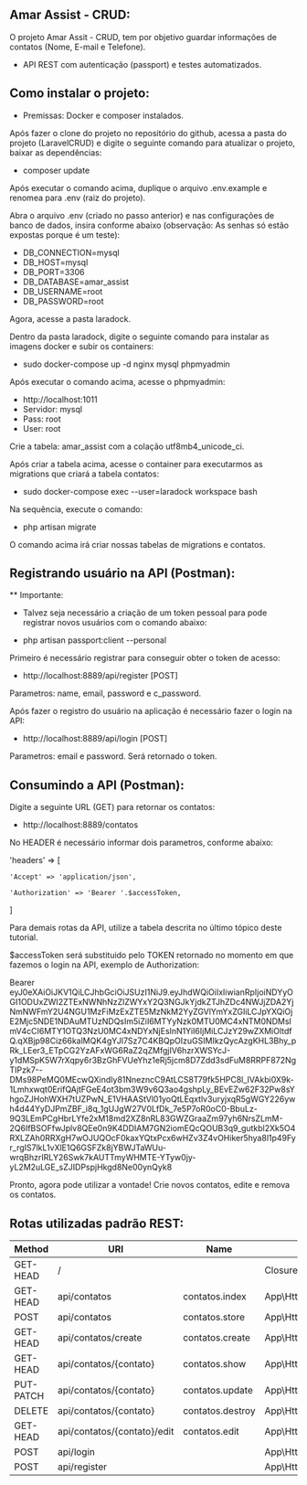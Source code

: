 ## Amar Assist - CRUD:

O projeto Amar Assit - CRUD, tem por objetivo guardar informações de contatos (Nome, E-mail e Telefone).

- API REST com autenticação (passport) e testes automatizados.

## Como instalar o projeto:

- Premissas:
Docker e composer instalados.

Após fazer o clone do projeto no repositório do github, acessa a pasta do projeto (LaravelCRUD) e digite o seguinte comando para atualizar o projeto, baixar as dependências:

- composer update

Após executar o comando acima, duplique o arquivo .env.example e renomea para .env (raiz do projeto).

Abra o arquivo .env (criado no passo anterior) e nas configurações de banco de dados, insira conforme abaixo (observação: As senhas só estão expostas porque é um teste):

- DB_CONNECTION=mysql
- DB_HOST=mysql
- DB_PORT=3306
- DB_DATABASE=amar_assist
- DB_USERNAME=root
- DB_PASSWORD=root

Agora, acesse a pasta laradock.

Dentro da pasta laradock, digite o seguinte comando para instalar as imagens docker e subir os containers:

- sudo docker-compose up -d nginx mysql phpmyadmin

Após executar o comando acima, acesse o phpmyadmin:
- http://localhost:1011
- Servidor: mysql
- Pass: root
- User: root

Crie a tabela: amar_assist com a colação utf8mb4_unicode_ci.

Após criar a tabela acima, acesse o container para executarmos as migrations que criará a tabela contatos:

- sudo docker-compose exec --user=laradock workspace bash

Na sequência, execute o comando:

- php artisan migrate

O comando acima irá criar nossas tabelas de migrations e contatos.

## Registrando usuário na API (Postman):

** Importante:
- Talvez seja necessário a criação de um token pessoal para pode registrar novos usuários com o comando abaixo:

- php artisan passport:client --personal

Primeiro é necessário registrar para conseguir obter o token de acesso:

- http://localhost:8889/api/register [POST]

Parametros: name, email, password e c_password.

Após fazer o registro do usuário na aplicação é necessário fazer o login na API:

- http://localhost:8889/api/login [POST]

Parametros: email e password. Será retornado o token.

## Consumindo a API (Postman):

Digite a seguinte URL (GET) para retornar os contatos:

- http://localhost:8889/contatos

No HEADER é necessário informar dois parametros, conforme abaixo:

'headers' => [

    'Accept' => 'application/json',

    'Authorization' => 'Bearer '.$accessToken,

]

Para demais rotas da API, utilize a tabela descrita no último tópico deste tutorial.

$accessToken será substituido pelo TOKEN retornado no momento em que fazemos o login na API, exemplo de Authorization:

Bearer eyJ0eXAiOiJKV1QiLCJhbGciOiJSUzI1NiJ9.eyJhdWQiOiIxIiwianRpIjoiNDYyOGI1ODUxZWI2ZTExNWNhNzZlZWYxY2Q3NGJkYjdkZTJhZDc4NWJjZDA2YjNmNWFmY2U4NGU1MzFiMzExZTE5MzNkM2YyZGVlYmYxZGIiLCJpYXQiOjE2Mjc5NDE1NDAuMTUzNDQsIm5iZiI6MTYyNzk0MTU0MC4xNTM0NDMsImV4cCI6MTY1OTQ3NzU0MC4xNDYxNjEsInN1YiI6IjMiLCJzY29wZXMiOltdfQ.qXBjp98Ciz66kalMQK4gYJl7Sz7C4KBQpOIzuGSIMIkzQycAzgKHL3Bhy_pRk_LEer3_ETpCG2YzAFxWG6RaZ2qZMfgjIV6hzrXWSYcJ-y1dMSpK5W7rXqpy6r3BzGhFVUeYhz1eRj5jcm8D7Zdd3sdFuM8RRPF872NgTIPzk7--DMs98PeMQ0MEcwQXindIy81NnezncC9AtLCS8T79fk5HPC8l_IVAkbi0X9k-1Lmhxwqt0ErifQAjtFGeE4ot3bm3W9v6Q3ao4gshpLy_BEvEZw62F32Pw8sYhgoZJHohWXH7tUZPwN_E1VHAAStVl01yoQtLEqxtlv3uryjxqR5gWGY226ywh4d44YyDJPmZBF_i8q_1gUJgW27V0LfDk_7e5P7oR0oC0-BbuLz-9Q3LEmPCgHbrLYfe2xM18md2XZ8nRL83GWZGraaZm97yh6NrsZLmM-2Q6IfBSOFfwJplv8QEe0n9K4DDIAM7GN2iomEQcQOUB3q9_gutkbl2Xk5O4RXLZAh0RRXgH7wOJUQOcF0kaxYQtxPcx6wHZv3Z4vOHiker5hya8l1p49Fyr_rgIS7lkL1vXlE1Q6GSFZk8jYBWJTaWUu-wrqBhzrIRLY26Swk7kAUTTmyWHMTE-YTyw0jy-yL2M2uLGE_sZJIDPspjHkgd8Ne00ynQyk8

Pronto, agora pode utilizar a vontade! Crie novos contatos, edite e remova os contatos.

## Rotas utilizadas padrão REST:

| Method    | URI                         | Name             | Action                                          | Middleware   |
|-----------|-----------------------------|------------------|-------------------------------------------------|--------------|
| GET-HEAD  | /                           |                  | Closure                                         | web          |
| GET-HEAD  | api/contatos                | contatos.index   | App\Http\Controllers\ContatoController@index    | api auth:api |
| POST      | api/contatos                | contatos.store   | App\Http\Controllers\ContatoController@store    | api auth:api |
| GET-HEAD  | api/contatos/create         | contatos.create  | App\Http\Controllers\ContatoController@create   | api auth:api |
| GET-HEAD  | api/contatos/{contato}      | contatos.show    | App\Http\Controllers\ContatoController@show     | api auth:api |
| PUT-PATCH | api/contatos/{contato}      | contatos.update  | App\Http\Controllers\ContatoController@update   | api auth:api |
| DELETE    | api/contatos/{contato}      | contatos.destroy | App\Http\Controllers\ContatoController@destroy  | api auth:api |
| GET-HEAD  | api/contatos/{contato}/edit | contatos.edit    | App\Http\Controllers\ContatoController@edit     | api auth:api |
| POST      | api/login                   |                  | App\Http\Controllers\ContatoController@login    | api          |
| POST      | api/register                |                  | App\Http\Controllers\ContatoController@register | api          |


